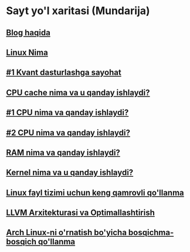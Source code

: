 # Sayt yo'l xaritasi (Mundarija)

## [Blog haqida](about.html)

## [Linux Nima](linux.html)

## [#1 Kvant dasturlashga sayohat](quantum.html)

## [CPU cache nima va u qanday ishlaydi?](cpu_cache.html)

## [#1 CPU nima va qanday ishlaydi?](cpu.html)

## [#2 CPU nima va qanday ishlaydi?](cpu_2.html)

## [RAM nima va qanday ishlaydi?](ram.html)

## [Kernel nima va u qanday ishlaydi?](kernel.html)

## [Linux fayl tizimi uchun keng qamrovli qo'llanma](file_system.html)

## [LLVM Arxitekturasi va Optimallashtirish](llvm.html)

## [Arch Linux-ni o'rnatish bo'yicha bosqichma-bosqich qo'llanma](arch-install.html)
